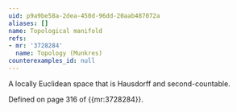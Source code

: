 ```yaml
---
uid: p9a9be58a-2dea-450d-96dd-20aab487072a
aliases: []
name: Topological manifold
refs:
- mr: '3728284'
  name: Topology (Munkres)
counterexamples_id: null
---
```

A locally Euclidean space that is Hausdorff and second-countable.

Defined on page 316 of {{mr:3728284}}.
